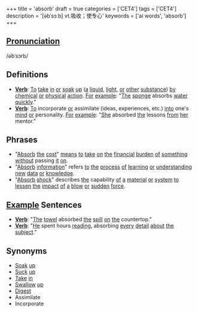 +++
title = 'absorb'
draft = true
categories = ['CET4']
tags = ['CET4']
description = '[əbˈsɔːb] vt.吸收；使专心'
keywords = ['ai words', 'absorb']
+++

## [Pronunciation](/post/pronunciation/)
/əbˈsɔrb/

## Definitions
- **[Verb](/post/verb/)**: [To](/post/to/) [take](/post/take/) [in](/post/in/) [or](/post/or/) [soak](/post/soak/) [up](/post/up/) ([a](/post/a/) [liquid](/post/liquid/), [light](/post/light/), [or](/post/or/) [other](/post/other/) [substance](/post/substance/)) [by](/post/by/) [chemical](/post/chemical/) [or](/post/or/) [physical](/post/physical/) [action](/post/action/). [For](/post/for/) [example](/post/example/): "[The](/post/the/) [sponge](/post/sponge/) absorbs [water](/post/water/) [quickly](/post/quickly/)."
- **[Verb](/post/verb/)**: [To](/post/to/) incorporate [or](/post/or/) assimilate (ideas, experiences, etc.) [into](/post/into/) one's [mind](/post/mind/) [or](/post/or/) personality. [For](/post/for/) [example](/post/example/): "[She](/post/she/) absorbed [the](/post/the/) lessons [from](/post/from/) [her](/post/her/) mentor."

## Phrases
- "[Absorb](/post/absorb/) [the](/post/the/) [cost](/post/cost/)" [means](/post/means/) [to](/post/to/) [take](/post/take/) [on](/post/on/) [the](/post/the/) [financial](/post/financial/) [burden](/post/burden/) [of](/post/of/) [something](/post/something/) [without](/post/without/) passing [it](/post/it/) [on](/post/on/).
- "[Absorb](/post/absorb/) [information](/post/information/)" refers [to](/post/to/) [the](/post/the/) [process](/post/process/) [of](/post/of/) [learning](/post/learning/) [or](/post/or/) [understanding](/post/understanding/) [new](/post/new/) [data](/post/data/) [or](/post/or/) [knowledge](/post/knowledge/).
- "[Absorb](/post/absorb/) [shock](/post/shock/)" describes [the](/post/the/) capability [of](/post/of/) [a](/post/a/) [material](/post/material/) [or](/post/or/) [system](/post/system/) [to](/post/to/) [lessen](/post/lessen/) [the](/post/the/) [impact](/post/impact/) [of](/post/of/) [a](/post/a/) [blow](/post/blow/) [or](/post/or/) [sudden](/post/sudden/) [force](/post/force/).

## [Example](/post/example/) Sentences
- **[Verb](/post/verb/)**: "[The](/post/the/) [towel](/post/towel/) absorbed [the](/post/the/) [spill](/post/spill/) [on](/post/on/) [the](/post/the/) countertop."
- **[Verb](/post/verb/)**: "[He](/post/he/) spent hours [reading](/post/reading/), absorbing [every](/post/every/) [detail](/post/detail/) [about](/post/about/) [the](/post/the/) [subject](/post/subject/)."

## Synonyms
- [Soak](/post/soak/) [up](/post/up/)
- [Suck](/post/suck/) [up](/post/up/)
- [Take](/post/take/) [in](/post/in/)
- [Swallow](/post/swallow/) [up](/post/up/)
- [Digest](/post/digest/)
- Assimilate
- Incorporate

